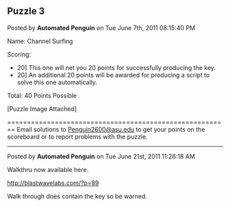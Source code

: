 ## Puzzle 3
Posted by **Automated Penguin** on Tue June 7th, 2011 08:15:40 PM

Name: Channel Surfing

Scoring:

  * 20] This one will net you 20 points for successfully producing the key.
  * 20] An additional 20 points will be awarded for producing a script to solve
    this one automatically.

Total: 40 Points Possible

[Puzzle Image Attached]

========================================================
Email solutions to <Penguin2600@asu.edu> to get your points on the scoreboard or
to report problems with the puzzle.

--------------------------------------------------------------------------------

Posted by **Automated Penguin** on Tue June 21st, 2011 11:26:18 AM

Walkthru now available here.

<http://blastwavelabs.com/?p=89>

Walk through does contain the key so be warned.
